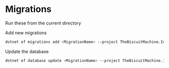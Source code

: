 ﻿# Migrations

Run these from the current directory

Add new migrations

```bash
dotnet ef migrations add <MigrationName> --project TheBiscuitMachine.Infrastructure.csproj --startup-project ..\..\Web\TheBiscuitMachine.Web\TheBiscuitMachine.Web.csproj
```

Update the database

```bash
dotnet ef database update <MigrationName> --project TheBiscuitMachine.Infrastructure.csproj --startup-project ..\..\Web\TheBiscuitMachine.Web\TheBiscuitMachine.Web.csproj
```
